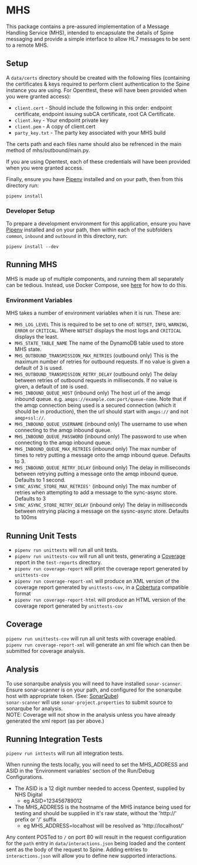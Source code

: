 # MHS

This package contains a pre-assured implementation of a Message Handling Service (MHS), intended to encapsulate the
details of Spine messaging and provide a simple interface to allow HL7 messages to be sent to a remote MHS.

## Setup
A `data/certs` directory should be created with the following files (containing the certificates & keys required to
perform client authentication to the Spine instance you are using. For Openttest, these will have been provided when you
were granted access):
- `client.cert` - Should include the following in this order: endpoint certificate, endpoint issuing subCA certificate,
root CA Certificate.
- `client.key` - Your endpoint private key
- `client.pem` - A copy of client.cert
- `party_key.txt` - The party key associated with your MHS build

The certs path and each files name should also be refrenced in the main method of mhs/outbound/main.py.

If you are using Opentest, each of these credentials will have been provided when you were granted access.

Finally, ensure you have [Pipenv](https://docs.pipenv.org/en/latest/) installed and on your path, then from this
directory run:
```
pipenv install
```

### Developer Setup
To prepare a development environment for this application, ensure you have [Pipenv](https://docs.pipenv.org/en/latest/)
installed and on your path, then within each of the subfolders `common`, `inbound` and `outbound` in this directory, run:
```
pipenv install --dev
```

## Running MHS
MHS is made up of multiple components, and running them all separately can be tedious. Instead, use Docker Compose, see [here](../README.md) for how to do this.

### Environment Variables
MHS takes a number of environment variables when it is run. These are:
* `MHS_LOG_LEVEL` This is required to be set to one of: `NOTSET`, `INFO`, `WARNING`, `ERROR` or `CRITICAL`. Where `NOTSET` displays the most logs and `CRITICAL` displays the least.
* `MHS_STATE_TABLE_NAME` The name of the DynamoDB table used to store MHS state.
* `MHS_OUTBOUND_TRANSMISSION_MAX_RETRIES` (outbound only) This is the maximum number of retries for outbound requests. If no value is given a default of 3 is used.
* `MHS_OUTBOUND_TRANSMISSION_RETRY_DELAY` (outbound only) The delay between retries of outbound requests in milliseconds. If no value is given, a default of `100` is used.
* `MHS_INBOUND_QUEUE_HOST` (inbound only) The host url of the amqp inbound queue. e.g. `amqps://example.com:port/queue-name`. Note that if the amqp connection being used is a secured connection (which it should be in production), then the url should start with `amqps://` and not `amqp+ssl://`.
* `MHS_INBOUND_QUEUE_USERNAME` (inbound only) The username to use when connecting to the amqp inbound queue.
* `MHS_INBOUND_QUEUE_PASSWORD` (inbound only) The password to use when connecting to the amqp inbound queue.
* `MHS_INBOUND_QUEUE_MAX_RETRIES` (inbound only) The max number of times to retry putting a message onto the amqp inbound queue. Defaults to 3.
* `MHS_INBOUND_QUEUE_RETRY_DELAY` (inbound only) The delay in milliseconds between retrying putting a message onto the amqp inbound queue. Defaults to 1 second.
* `SYNC_ASYNC_STORE_MAX_RETRIES'` (inbound only) The max number of retries when attempting to add a message to the sync-async store. Defaults to 3
* `SYNC_ASYNC_STORE_RETRY_DELAY` (inbound only) The delay in milliseconds between retrying placing a message on the sysnc-async store. Defaults to 100ms

## Running Unit Tests
- `pipenv run unittests` will run all unit tests.
- `pipenv run unittests-cov` will run all unit tests, generating a [Coverage](https://coverage.readthedocs.io/) report
in the `test-reports` directory.
- `pipenv run coverage-report` will print the coverage report generated by `unittests-cov`
- `pipenv run coverage-report-xml` will produce an XML version of the coverage report generated by `unittests-cov`, in a
[Cobertura](http://cobertura.github.io/cobertura/) compatible format
- `pipenv run coverage-report-html` will produce an HTML version of the coverage report generated by `unittests-cov`

## Coverage
`pipenv run unittests-cov` will run all unit tests with coverage enabled. \
`pipenv run coverage-report-xml` will generate an xml file which can then be submitted for coverage analysis.

## Analysis
To use sonarqube analysis you will need to have installed `sonar-scanner`. \
Ensure sonar-scanner is on your path, and configured for the sonarqube host with appropriate token.
 (See: [SonarQube](https://gpitbjss.atlassian.net/wiki/x/XQFfXQ))\
`sonar-scanner` will use `sonar-project.properties` to submit source to sonarqube for analysis. \
NOTE: Coverage will not show in the analysis unless you have already generated the xml report (as per above.)

## Running Integration Tests
`pipenv run inttests` will run all integration tests.

When running the tests locally, you will need to set the MHS_ADDRESS and ASID in the 'Environment variables' section of
 the Run/Debug Configurations.
- The ASID is a 12 digit number needed to access Opentest, supplied by NHS Digital
    - eg ASID=123456789012
- The MHS_ADDRESS is the hostname of the MHS instance being used for testing and should be supplied in it's raw state,
 without the 'http://' prefix or '/' suffix
    - eg MHS_ADDRESS=localhost will be resolved as 'http://localhost/'



Any content POSTed to `/` on port 80 will result in the request configuration for the `path` entry in
`data/interactions.json` being loaded and the content sent as the body of the request to Spine. Adding entries to
`interactions.json` will allow you to define new supported interactions.


